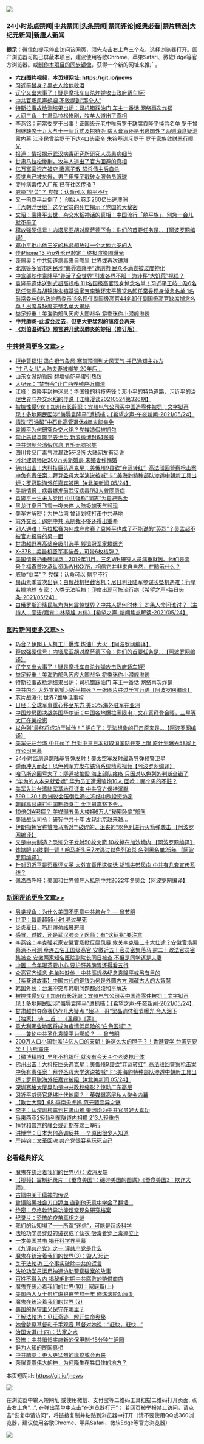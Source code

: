 ![](https://raw.githubusercontent.com/fqnews/bnews/master/64photo/fqnews-qr.jpg)

<div id="tt">
<h3>24小时热点禁闻|<a href="#%E4%B8%AD%E5%85%B1%E7%A6%81%E9%97%BB%E6%9B%B4%E5%A4%9A%E6%96%87%E7%AB%A0">中共禁闻</a>|<a href="#%E5%9B%BE%E7%89%87%E6%96%B0%E9%97%BB%E6%9B%B4%E5%A4%9A%E6%96%87%E7%AB%A0">头条禁闻</a>|<a href="#%E6%96%B0%E9%97%BB%E8%AF%84%E8%AE%BA%E6%9B%B4%E5%A4%9A%E6%96%87%E7%AB%A0">禁闻评论|<a href="#%E5%BF%85%E7%9C%8B%E7%BB%8F%E5%85%B8%E5%A5%BD%E6%96%87">经典必看|<a href="/video.md#%E7%A6%81%E7%89%87%E7%B2%BE%E9%80%89">禁片精选</a>|<a href="https://github.com/fqnews/djy/blob/master/gb/nf1351518.md#1">大纪元新闻</a>|<a href="https://github.com/fqnews/ntdtv/blob/master/gb/prog204.md#1">新唐人新闻</a></h3>
<div><b>提示：</b>微信如提示停止访问该网页，须先点击右上角三个点，选择浏览器打开。国产浏览器可能已屏蔽本项目，建议使用谷歌Chrome、苹果Safari、微软Edge等官方浏览器。或<a href="https://github.com/fqnews/bnews/blob/master/%E5%88%B6%E4%BD%9Cgit%E7%A6%81%E9%97%BB%E9%95%9C%E5%83%8F.md">制作本项目的同步镜像</a>，获得一个新的网址来推广。</div>
<ul>
<li><b><a href="http://d1.bdrive.tk/64.mp4" target="_blank">六四图片视频</a>，本页短网址: https://git.io/jnews</b></li>
<li><a href="/cbnews/20210524/1552897.md">习近平替身？黑衣人给他敬酒</a></li>
<li><a href="/topimagenews/20210525/1553122.md">辽宁又出大事了！疑是摩托车自杀炸弹攻击政府轿车1死</a></li>
<li><a href="/cnnews/20210524/1552942.md">中共官场风声鹤唳 不敢提到“那个人”</a></li>
<li><a href="/topimagenews/20210524/1552783.md">特斯拉事故检测结果出炉：司机错踩油门 车主一番话 网络再次炸锅</a></li>
<li><a href="/baitai/20210524/1552851.md">人间三角｜甘肃马拉松惨剧，牧羊人道出了真相</a></li>
<li><a href="/comments/20210524/1552883.md">李燕铭：前常委罗干出事！正国级元老中唯有罗干缺席袁隆平悼念名单 罗干曾相继缺席十九大与十一阅兵式及招待会 病入膏肓还是出逃国外？两则消息疑泄露内幕 江泽民曾给罗干下达4口头密令 朱镕基训斥罗干 罗干家族敛财恶行曝光</a></li>
<li><a href="/headline/20210524/1552837.md">报道：情报揭示武汉病毒研究所研究人员患病细节</a></li>
<li><a href="/cbnews/20210525/1553134.md">甘肃马拉松惨剧，牧羊人道出了官方回避的真相</a></li>
<li><a href="/cbnews/20210525/1553133.md">亿万富豪资产被夺 妻离子散 怒杀债主后自杀</a></li>
<li><a href="/cnnews/20210524/1552842.md">感觉自己被怠慢，男子用筷子戳破女服务员眼球</a></li>
<li><a href="/cnnews/20210525/1553101.md">变种病毒传入广东 已在社区传播？</a></li>
<li><a href="/cbnews/20210525/1553196.md">威胁“韭菜”？ 党媒：认命可以 躺平不行</a></li>
<li><a href="/cnnews/20210525/1553325.md">又一电商平台倒了： 创始人卷走260亿出逃澳洲</a></li>
<li><a href="/ssgc/20210525/1553120.md">〖兲朝浮世绘〗这个官员的死亡揭示了党国的大秘密</a></li>
<li><a href="/cbnews/20210525/1553178.md">文昭：袁隆平去世，杂交水稻神话的真相；中国流行「躺平族」，别急一会儿就不平了</a></li>
<li><a href="/topimagenews/20210525/1553330.md">释放强硬信号！内塔尼亚胡对摩萨德下令：你们的首要任务是…【阿波罗网编译】</a></li>
<li><a href="/comments/20210524/1552848.md">邓小平批小他三岁的林彪却放过一个大他六岁的人</a></li>
<li><a href="/cnnews/20210525/1553222.md">传iPhone 13 Pro外形已敲定：终极渲染图曝光</a></li>
<li><a href="/comments/20210525/1553157.md">蓬佩奥：中共知道病毒来自哪里 世界或再次遭难</a></li>
<li><a href="/headline/20210524/1552860.md">北京等多省市网民涉“侮辱袁隆平”遭刑拘 民众不满袁被过度神化</a></li>
<li><a href="/bannedvideo/20210524/1552903.md">中宣部炒作袁隆平“养活了全世界”引发各界不服！为转移“大饥荒”视线？</a></li>
<li><a href="/comments/20210524/1552850.md">袁隆平遗体送别式超高规格 111名国级高官现身悼念名单！习近平王岐山及6名现任常委与胡锦涛朱镕基温家宝李瑞环宋平等17名卸任常委现身悼念名单 1名前常委与9名政治局委员15名现任副国级高官44名卸任副国级高官缺席悼念名单！出席与缺席完整名单大揭秘</a></li>
<li><a href="/topimagenews/20210524/1552810.md">举足轻重！美海豹部队因应大国战争 将乘迷你小潜舰渗透</a></li>
<li><b><a href="/comments/20200211/1275071.md" target="_blank">中共肺炎-此波会过去，但更大更猛烈的瘟疫会再来</a></b></li>
<li><b><a href="/comments/20200207/1272816.md" target="_blank">《刘伯温碑记》预言避开武汉肺炎的妙招（修订版）</a></b></li>
</ul>
</div>

<div class="catlist">
<h3><a href="/cbnews/" target="_blank">中共禁闻</a><span><a href="/cbnews/" target="_blank" rel="nofollow">更多文章>></a></span></h3>
<ul>
<li><a href="/cbnews/20210525/1553429.md" target="_blank">拒绝背锅!甘肃白银气象局:赛前预测到大风天气 并已通知主办方</a></li>
<li><a href="/cbnews/20210525/1553402.md" target="_blank">“生八女儿”大陆夫妻被嘲笑 20年后…</a></li>
<li><a href="/cbnews/20210525/1553390.md" target="_blank">山东女游动物园 翻墙偷鸵鸟蛋引热议</a></li>
<li><a href="/cbnews/20210525/1553383.md" target="_blank">大纪元：“禁野令”让广西养殖户近崩溃</a></li>
<li><a href="/cbnews/20210525/1553381.md" target="_blank">江峰：袁隆平封神迷思：华国锋的科技先锋；邓小平的特色道路，习近平的治理世界与杂交水稻的传说【江峰漫谈20210524第326期】</a></li>
<li><a href="/comments/20210525/1553376.md" target="_blank">被控性侵9女！加州市长辞职；宾州电气公司买中国造零件被罚；文字狱再现！多地网民因涉“侮辱袁隆平”遭抓捕；【希望之声-午夜新闻-2021/05/24】</a></li>
<li><a href="/cbnews/20210525/1553370.md" target="_blank">清洗“石油帮”中石化高管退休4年未能幸免</a></li>
<li><a href="/cbnews/20210525/1553349.md" target="_blank">袁隆平为何研究杂交水稻？党媒造假被抓包</a></li>
<li><a href="/cbnews/20210525/1553331.md" target="_blank">禁止质疑袁隆平去世后 新浪微博封64账号</a></li>
<li><a href="/cbnews/20210525/1553320.md" target="_blank">中共炮制台湾假信息 五毛无脑招笑</a></li>
<li><a href="/cbnews/20210525/1553319.md" target="_blank">四川食品厂毒气泄漏致5死2伤 大陆网友有话说</a></li>
<li><a href="/cbnews/20210525/1553318.md" target="_blank">河北建筑师砸200万买新婚房 未婚妻秒悔婚</a></li>
<li><a href="/comments/20210525/1553314.md" target="_blank">佛州出击！大科技巨头遇克星；美俄州9县欲“弃蓝转红” ;高法驳回警察枪击案中负有责任案；拜登圣母大学演说被喊“卡”;美海豹特种部队渗透中朝新工具出炉；罗冠聪海外任嘉宾被阻【#北美新闻  05/24】</a></li>
<li><a href="/cbnews/20210525/1553298.md" target="_blank">美新情报：病毒爆发前武汉病毒所3人曾同患病</a></li>
<li><a href="/cbnews/20210525/1553297.md" target="_blank">袁隆平一生未入党团 中共强称“同志”为自己贴金</a></li>
<li><a href="/cbnews/20210525/1553296.md" target="_blank">黑龙江夏日飞雪一夜未停 大陆极端天气频现</a></li>
<li><a href="/cbnews/20210525/1553235.md" target="_blank">美军方解密：为护台湾 曾计划核打击中共基地</a></li>
<li><a href="/cbnews/20210525/1553234.md" target="_blank">前外交官：遏制中共 光制裁不够还得出重拳</a></li>
<li><a href="/comments/20210525/1553233.md" target="_blank">21人遇难！马拉松赛为何成夺命赛？袁隆平也成了不能说的“英烈”？吴孟超不被官方报导的另一面</a></li>
<li><a href="/cbnews/20210525/1553232.md" target="_blank">甘肃越野赛高奖金吸引选手 残运冠军家境曝光</a></li>
<li><a href="/cbnews/20210525/1553213.md" target="_blank">X-37B：美最机密军事装备，可带6枚核弹？</a></li>
<li><a href="/comments/20210525/1553212.md" target="_blank">美国情报扔重磅消息：2019年11月，三名WH研究人员病重就医。他们是零号？福奇首次承认资助WHXX所，相信它并非来自自然，在暗示什么？</a></li>
<li><a href="/cbnews/20210525/1553196.md" target="_blank">威胁“韭菜”？ 党媒：认命可以 躺平不行</a></li>
<li><a href="/comments/20210525/1553183.md" target="_blank">昂山素季首次出庭；白俄战机拦截客机；尼日利亚陆军参谋长坠机遇难；行星若撞地球 专家：人类无法阻挡；印度出现可怖流行病【希望之声-每日头条-2021/05/24】</a></li>
<li><a href="/comments/20210525/1553182.md" target="_blank">白俄罗斯迫降民航为为何震惊世界？中共人祸何时休？ 21条人命问谁讨？（主持人：高洁/嘉宾：林晓旭 方伟）【希望之声-新闻焦点解读-2021/05/24】</a></li>

</ul>
</div>
<div class="catlist">
<h3><a href="/topimagenews/" target="_blank">图片新闻</a><span><a href="/topimagenews/" target="_blank" rel="nofollow">更多文章>></a></span></h3>
<ul>
<li><a href="/topimagenews/20210525/1553428.md" target="_blank">巧合？伊朗无人机工厂爆炸 炼油厂大火 【阿波罗网编译】</a></li>
<li><a href="/topimagenews/20210525/1553330.md" target="_blank">释放强硬信号！内塔尼亚胡对摩萨德下令：你们的首要任务是…【阿波罗网编译】</a></li>
<li><a href="/topimagenews/20210525/1553122.md" target="_blank">辽宁又出大事了！疑是摩托车自杀炸弹攻击政府轿车1死</a></li>
<li><a href="/topimagenews/20210524/1552810.md" target="_blank">举足轻重！美海豹部队因应大国战争 将乘迷你小潜舰渗透</a></li>
<li><a href="/topimagenews/20210524/1552783.md" target="_blank">特斯拉事故检测结果出炉：司机错踩油门 车主一番话 网络再次炸锅</a></li>
<li><a href="/topimagenews/20210524/1552691.md" target="_blank">中共内斗 大外宣希望习近平摔死？一张图片胜过千言万语【阿波罗网编译】</a></li>
<li><a href="/topimagenews/20210524/1552507.md" target="_blank">芯片战激化 世界7雄争话事权</a></li>
<li><a href="/topimagenews/20210524/1552502.md" target="_blank">日经：全球军事重心移至东方 美50%海外驻军在亚洲</a></li>
<li><a href="/topimagenews/20210522/1551799.md" target="_blank">中国炒房团决战美国华尔街；中国各地爆拉闸限电；文在寅拜登会晤，三星等大厂在美投资</a></li>
<li><a href="/topimagenews/20210522/1551696.md" target="_blank">以色列“最终将成功干掉他！” 明白了：无法想象的打击原来是&#8230;【阿波罗网编译】</a></li>
<li><a href="/topimagenews/20210521/1551152.md" target="_blank">美军进驻台湾 中共怂了 针对中共日本拟取消国防开支上限 原计划曝光58家上市公司黑幕</a></li>
<li><a href="/topimagenews/20210521/1551038.md" target="_blank">24小时监测追踪陆基导弹发射！美太空军发射最新导弹预警卫星</a></li>
<li><a href="/topimagenews/20210521/1550979.md" target="_blank">弹雨冲天而起！以色列军方发布铁穹系统精彩视频【阿波罗网编译】</a></li>
<li><a href="/topimagenews/20210521/1550881.md" target="_blank">哈马斯这回亏大了：隧道被摧毁 海上部队瘫痪 只因对以色列的判断全错了</a></li>
<li><a href="/topimagenews/20210521/1550880.md" target="_blank">“华为的人本来就爱嫖” 华为员工遭爆骗炮10人 回呛：哪个男的不脏？</a></li>
<li><a href="/topimagenews/20210521/1550688.md" target="_blank">美军入驻台湾陆军基地获证实 中共官方保持沉默</a></li>
<li><a href="/topimagenews/20210521/1550640.md" target="_blank">599：30！欧洲议会压倒性通过冻结中欧投资协定</a></li>
<li><a href="/topimagenews/20210520/1550584.md" target="_blank">朝鲜高官施打中国制药身亡 金正恩震怒下令…</a></li>
<li><a href="/topimagenews/20210520/1550302.md" target="_blank">10倍CIA密探？ 美媒曝五角大楼拥6万人“秘密卧底”部队</a></li>
<li><a href="/topimagenews/20210520/1550301.md" target="_blank">美陆战队司令：研究中共十年 发现北京越来越…</a></li>
<li><a href="/topimagenews/20210520/1550150.md" target="_blank">伊朗指挥官称赞哈马斯对”“破碎的、沮丧的”以色列进行火箭弹袭击 【阿波罗网编译】</a></li>
<li><a href="/topimagenews/20210519/1549605.md" target="_blank">又是中共制造？恐怖分子发射50枚火箭 10枚掉在加沙境内 【阿波罗网编译】</a></li>
<li><a href="/topimagenews/20210519/1549591.md" target="_blank">炸瞎眼 四肢剩一臂！哈马斯头目7次逃过以色列追杀 名列黑名单25年 【阿波罗网编译】</a></li>
<li><a href="/topimagenews/20210519/1549524.md" target="_blank">针对习近平是否重评文革 大外宣竟用这句话 胡锡进带风向 中共有几套宣传系统？</a></li>
<li><a href="/topimagenews/20210519/1549350.md" target="_blank">佩洛西呼吁：美国和世界领导人抵制中共2022年冬奥会【阿波罗网编译】</a></li>

</ul>
</div>
<div class="catlist">
<h3><a href="/comments/" target="_blank">新闻评论</a><span><a href="/comments/" target="_blank" rel="nofollow">更多文章>></a></span></h3>
<ul>
<li><a href="/comments/20210525/1553404.md" target="_blank">另类视角：为什么美国不愿意中共垮台？ — 曾节明</a></li>
<li><a href="/comments/20210525/1553411.md" target="_blank">世卫：每周超55小时 易过早死</a></li>
<li><a href="/comments/20210525/1553409.md" target="_blank">炎炎夏日，巧用薄荷祛暑避邪</a></li>
<li><a href="/comments/20210525/1553405.md" target="_blank">感冒、过敏，还是武汉肺炎？医师：有“这征兆”要注意</a></li>
<li><a href="/comments/20210525/1553399.md" target="_blank">李燕铭：李克强老家安徽官场掀反腐风暴 攸关李克强二十大仕途？安徽官场黑幕深不可测 牵连五名正国级高官 安徽近五十官员密集落马 逾二十政法官员密集被查 安徽两家知名医院副院长同日被查 不但是同学还是夫妻</a></li>
<li><a href="/comments/20210525/1553396.md" target="_blank">中医：今年喝茶要小心 要护肝养脾胃还得看五行</a></li>
<li><a href="/comments/20210525/1553395.md" target="_blank">众高官齐悼念 名单独缺他！中共高规格纪念袁隆平或另有目的</a></li>
<li><a href="/comments/20210525/1553394.md" target="_blank">【紫菱讲故事】中国古代的铜钱为何是外圆内方 暗藏古人的大智慧</a></li>
<li><a href="/comments/20210525/1553388.md" target="_blank">韩国外长：台海冲突与韩朝问题都必须和平解决</a></li>
<li><a href="/comments/20210525/1553376.md" target="_blank">被控性侵9女！加州市长辞职；宾州电气公司买中国造零件被罚；文字狱再现！多地网民因涉“侮辱袁隆平”遭抓捕；【希望之声-午夜新闻-2021/05/24】</a></li>
<li><a href="/comments/20210525/1553375.md" target="_blank">甘肃越野夺命赛仍存几大疑点 “超马一哥”梁晶遗体细节曝光 令人泪下</a></li>
<li><a href="/comments/20210525/1553374.md" target="_blank">【独家】 诗 二首： 《圣缘》《莲》</a></li>
<li><a href="/comments/20210525/1553360.md" target="_blank">意大利哪些地区将成为疫情低风险的“白色区域”？</a></li>
<li><a href="/comments/20210525/1553186.md" target="_blank">——兼论中共圣化袁隆平为哪般？ — 曾节明</a></li>
<li><a href="/comments/20210525/1553354.md" target="_blank">200万人口小国封盖14亿人口的天朝！谁这么大的胆子？！香港要学 台湾更要学！│#熊猫侠</a></li>
<li><a href="/comments/20210525/1553323.md" target="_blank">【微博精粹】早年不抢银行 就没有今天４个老婆抢尸体</a></li>
<li><a href="/comments/20210525/1553314.md" target="_blank">佛州出击！大科技巨头遇克星；美俄州9县欲“弃蓝转红” ;高法驳回警察枪击案中负有责任案；拜登圣母大学演说被喊“卡”;美海豹特种部队渗透中朝新工具出炉；罗冠聪海外任嘉宾被阻【#北美新闻  05/24】</a></li>
<li><a href="/comments/20210525/1553309.md" target="_blank">深圳赛格大厦晃动是中共政权缩影？惊动广东高层</a></li>
<li><a href="/comments/20210525/1553293.md" target="_blank">习近平威慑官场堪比伏地魔？！英媒曝高层私人聚会内幕</a></li>
<li><a href="/comments/20210525/1553280.md" target="_blank">【欺世大观】68 李南央虎妈 范元甄变异之谜</a></li>
<li><a href="/comments/20210525/1553279.md" target="_blank">李平：从深圳楼震到甘肃山难 肇因均为中共官员好大喜功</a></li>
<li><a href="/comments/20210525/1553257.md" target="_blank">马来西亚2轻轨列车隧道内相撞 213人轻重伤</a></li>
<li><a href="/comments/20210525/1553256.md" target="_blank">拜登和普京的峰会或近期在瑞士举行</a></li>
<li><a href="/comments/20210525/1553247.md" target="_blank">洪博学：日本为何高调反共 一个原因很少人知道</a></li>
<li><a href="/comments/20210525/1553246.md" target="_blank">严纯钩：文革回魂 共产党很容易玩死自己</a></li>

</ul>
</div>

<div class="catlist">
<h3>必看经典好文</h3>
<ul>
<li><a href="/topimagenews/20180522/946266.md" target="_blank">魔鬼在统治着我们的世界(4)：欧洲发端</a></li>
<li><a href="/comments/20210123/1473011.md" target="_blank">【视频】震撼纪录片：《蚕食美国1：碾碎美国的图谋》《蚕食美国2：欺诈大师》</a></li>
<li><a href="/ccpdope/20200531/1337409.md" target="_blank">古籍中关于瘟神的传说</a></li>
<li><a href="/topimagenews/20200928/1404412.md" target="_blank">曾误陷黑社会刀口舔血 直到他无意中学会了翻墙&#8230;</a></li>
<li><a href="/comments/20200705/783265.md" target="_blank">绝密：克格勃特异功能超常现象研究档案</a></li>
<li><a href="/topimagenews/20180408/925060.md" target="_blank">纪录片：恐怖的疫苗真相之谜</a></li>
<li><a href="/sohnews/20161029/607205.md" target="_blank">我们的认知塌了——所谓“迷信”，可能是超级科学</a></li>
<li><a href="/comments/20210317/1506773.md" target="_blank">法轮功学员穿过的绒衣成了仙衣 吸毒者穿上毒瘾立止</a></li>
<li><a href="/lifebaike/20210222/1491794.md" target="_blank">一本美国禁书 揭开科学界黑幕</a></li>
<li><a href="/bookonline/20131116/201056.md" target="_blank">《九评共产党》之一 评共产党是什么</a></li>
<li><a href="/topimagenews/20180521/945342.md" target="_blank">魔鬼在统治着我们的世界(3)：毁人36计</a></li>
<li><a href="/cbnews/20200703/1354907.md" target="_blank">关于法轮功 三个事实破除中共的谎言</a></li>
<li><a href="/cbnews/20170626/780479.md" target="_blank">法轮功学员运用神通协助警察破案的故事</a></li>
<li><a href="/lifebaike/20200711/1358994.md" target="_blank">百姓不得入内 揭秘毛时期中共腐败的特供商店</a></li>
<li><a href="/topimagenews/20180529/950153.md" target="_blank">魔鬼在统治着我们的世界(10)：家庭篇(上)</a></li>
<li><a href="/comments/20190126/1070164.md" target="_blank">美国西人女士患红斑狼疮苦熬十年 修炼法轮功康复</a></li>
<li><a href="/topimagenews/20180520/944940.md" target="_blank">魔鬼在统治着我们的世界 (2)</a></li>
<li><a href="/lifebaike/20200520/1331379.md" target="_blank">美国的保守主义保守在哪里？</a></li>
<li><a href="/comments/20200307/1289968.md" target="_blank">了解法轮功：见证奇迹　解开生命奥秘</a></li>
<li><a href="/cnnews/20210420/1529760.md" target="_blank">她曾梦见基督和千手观音 基督对她说：“赶快，赶快…”</a></li>
<li><a href="/cbnews/20180320/916962.md" target="_blank">治国大道(十四)：法家之术</a></li>
<li><a href="/baitai/20200711/1359005.md" target="_blank">恐怖：中共悄悄实施新的保甲制-15分钟生活圈</a></li>
<li><a href="/comments/20200926/1403589.md" target="_blank">鲜为人知的民国真相</a></li>
<li><a href="/comments/20200211/1275071.md" target="_blank">中共肺炎：更大更猛烈的瘟疫或会再来</a></li>
<li><a href="/comments/20200618/1346830.md" target="_blank">荣耀尊贵伟大的神，为何降生在牲口住的地方？</a></li>

</ul>
</div>

本页短网址: https://git.io/jnews

![](https://raw.githubusercontent.com/fqnews/bnews/master/64photo/fqnews-qr.jpg)

在浏览器中输入短网址 或使用微信、支付宝等二维码工具扫描二维码打开页面, 点击右上角"...", 在弹出菜单中点击“在浏览器打开”； 若网页被举报禁止访问，请点击“恢复申请访问”，将链接复制并粘贴到浏览器中打开（请不要使用QQ或360浏览器，建议使用谷歌Chrome、苹果Safari、微软Edge等官方浏览器）

![](https://raw.githubusercontent.com/fqnews/bnews/master/64photo/wx.jpg)